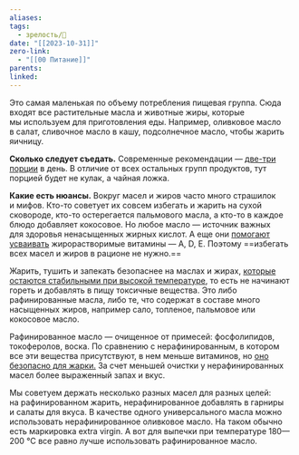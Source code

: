 ```yaml
---
aliases: 
tags:
  - зрелость/🌱
date: "[[2023-10-31]]"
zero-link:
  - "[[00 Питание]]"
parents: 
linked:
---
```

Это самая маленькая по объему потребления пищевая группа. Сюда входят все растительные масла и животные жиры, которые мы используем для приготовления еды. Например, оливковое масло в салат, сливочное масло в кашу, подсолнечное масло, чтобы жарить яичницу.

**Сколько следует съедать.** Современные рекомендации — [две-три порции](https://img-cdn.tinkoffjournal.ru/-/daily-planner-and-portion-guide.wsepnx..pdf) в день. В отличие от всех остальных групп продуктов, тут порцией будет не кулак, а чайная ложка.

**Какие есть нюансы.** Вокруг масел и жиров часто много страшилок и мифов. Кто-то советует их совсем избегать и жарить на сухой сковороде, кто-то остерегается пальмового масла, а кто-то в каждое блюдо добавляет кокосовое. Но любое масло — источник важных для здоровья ненасыщенных жирных кислот. А еще они [помогают усваивать](https://www.nhs.uk/live-well/eat-well/food-types/different-fats-nutrition/) жирорастворимые витамины — А, D, Е. Поэтому ==избегать всех масел и жиров в рационе не нужно.==

Жарить, тушить и запекать безопаснее на маслах и жирах, [которые остаются стабильными при высокой температуре](https://www.mdpi.com/2072-6643/7/10/5404/htm), то есть не начинают гореть и добавлять в пищу токсичные вещества. Это либо рафинированные масла, либо те, что содержат в составе много насыщенных жиров, например сало, топленое, пальмовое или кокосовое масло.

Рафинированное масло — очищенное от примесей: фосфолипидов, токоферолов, воска. По сравнению с нерафинированным, в котором все эти вещества присутствуют, в нем меньше витаминов, но [оно безопасно для жарки.](https://www.researchgate.net/publication/333979089_Quality_profile_determination_of_palm_olein_potential_markers_for_the_detection_of_recycled_cooking_oils) За счет меньшей очистки у нерафинированных масел более выраженный запах и вкус.

Мы советуем держать несколько разных масел для разных целей: на рафинированном жарить, нерафинированное добавлять в гарниры и салаты для вкуса. В качестве одного универсального масла можно использовать нерафинированное оливковое масло. На таком обычно есть маркировка extra virgin. А вот для выпечки при температуре 180—200 °C все равно лучше использовать рафинированное масло.